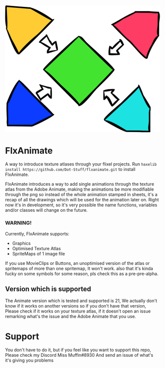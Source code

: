 ![FlxAnimate](./FlxAnimate.png)
# FlxAnimate
A way to introduce texture atlases through your flixel projects.
Run `haxelib install https://github.com/Dot-Stuff/flxanimate.git` to install FlxAnimate.

FlxAnimate introduces a way to add single animations through the texture atlas from the Adobe Animate, making the animations be more modifiable through the png so instead of the whole animation stamped in sheets, it's a recap of all the drawings which will be used for the animation later on.
Right now it's in development, so it's very possible the name functions, variables and/or classes will change on the future.
### WARNING!
Currently, FlxAnimate supports:
  - Graphics
  - Optimised Texture Atlas
  - SpriteMaps of 1 image file

If you use MovieClips or Buttons, an unoptimised version of the atlas or spritemaps of more than one spritemap, It won't work. also that it's kinda fucky on some symbols for some reason, pls check this as a pre-pre-alpha.
## Version which is supported
The Animate version which is tested and supported is 21, We actually don't know if it works on another versions so if you don't have that version, Please check if it works on your texture atlas, if it doesn't open an issue remarking what's the issue and the Adobe Animate that you use.

# Support
You don't have to do it, but if you feel like you want to support this repo, Please check my Discord Miss Muffin#8930 And send an issue of what's it's giving you problems

